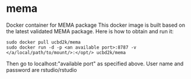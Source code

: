 # mema
Docker container for MEMA package
This docker image is built based on the latest validated MEMA package.
Here is how to obtain and run it:

```
sudo docker pull ucbd2k/mema
sudo docker run -d -p <an available port>:8787 -v </a/local/path/to/mount/>:</opt/> ucbd2k/mema
```

Then go to localhost:"available port" as specified above.
User name and password are rstudio/rstudio
